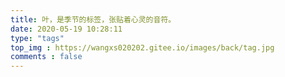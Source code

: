 ```yaml
---
title: 叶，是季节的标签，张贴着心灵的音符。
date: 2020-05-19 10:28:11
type: "tags"
top_img : https://wangxs020202.gitee.io/images/back/tag.jpg
comments : false
---
```

